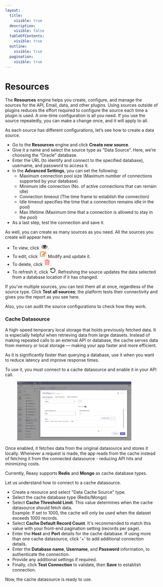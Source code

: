 ```yaml
---
layout:
  title:
    visible: true
  description:
    visible: false
  tableOfContents:
    visible: true
  outline:
    visible: true
  pagination:
    visible: true
---
```


# Resources

The **Resources** engine helps you create, configure, and manage the sources for the API, Email, data, and other plugins. Using sources outside of plugins reduces the effort required to configure the source each time a plugin is used. A one-time configuration is all you need. If you use the source repeatedly, you can make a change once, and it will apply to all.

As each source has different configurations, let’s see how to create a data source.

* Go to the **Resources** engine and click **Create new source**.
* Give it a name and select the source type as “Data Source”. Here, we’re choosing the “Oracle” database.
* Enter the URL (to identify and connect to the specified database), username, and password to access it.
* In the **Advanced Settings**, you can set the following:
  * Maximum connection pool size (Maximum number of connections supported by your database)
  * Minimum idle connection (No. of active connections that can remain idle)
  * Connection timeout (The time frame to establish the connection)
  * Idle timeout specifies the time that a connection remains idle in the pool)
  * Max lifetime (Maximum time that a connection is allowed to stay in the pool)
* As a last step, test the connection and save it.

As well, you can create as many sources as you need. All the sources you create will appear here.

* To view, click <img src="../../.gitbook/assets/View resource.png" alt="" data-size="line">.
* To edit, click ![](<../../.gitbook/assets/Edit resource.png>) Modify and update it.
* To delete, click ![](<../../.gitbook/assets/Delete resource.png>).
* To refresh it, click ![](<../../.gitbook/assets/Refresh resource.png>). Refreshing the source updates the data selected from a database location if it has changed.

If you’ve multiple sources, you can test them all at once, regardless of the source type. Click **Test all sources**; the platform tests their connectivity and gives you the report as you see here.

Also, you can audit the source configurations to check how they work.&#x20;

### Cache Datasource

A high-speed temporary local storage that holds previously fetched data. It is especially helpful when retrieving data from large datasets. Instead of making repeated calls to an external API or database, the cache serves data from memory or local storage — making your app faster and more efficient.&#x20;

As it is significantly faster than querying a database, use it when you want to reduce latency and improve response times.&#x20;

To use it, you must connect to a cache datasource and enable it in your API call.

<div align="left"><figure><img src="../../.gitbook/assets/Cache in API.png" alt="" width="375"><figcaption></figcaption></figure></div>

Once enabled, it fetches data from the original datasource and stores it locally. Whenever a request is made, the app reads from the cache instead of fetching it from the connected datasource - reducing API hits and minimizing costs.

Currently, Reasy supports **Redis** and **Mongo** as cache database types.

Let us understand how to connect to a cache datasource.

* Create a resource and select "Data Cache Source" type.
* Select the cache database type (Redis/Mongo)
* Select **Cache Threshold Limit**. This value determines when the cache datasource should fetch data. \
  Example: If set to 1000, the cache will only be used when the dataset exceeds 1000 records.
* Select **Cache Default Record Count**. It's recommended to match this value with your front-end pagination setting (records per page).
* Enter the **Host** and **Port** details for the cache database. If using more than one cache datasource, click '+' to add additional connection details.
* Enter the **Database name**, **Username**, and **Password** information, to authenticate the connection.
* Provide any additional settings if required.
* Finally, click **Test Connection** to validate, then **Save** to establish connection.

Now, the cache datasource is ready to use.

